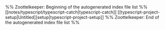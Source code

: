 %% Zoottelkeeper: Beginning of the autogenerated index file list  %%
 [[notes/typescript/typescript-catch|typescript-catch]]
 [[typescript-project-setup|Untitled]]setup|typescript-project-setup]]
%% Zoottelkeeper: End of the autogenerated index file list  %%
